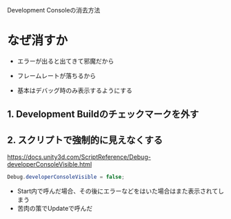 Development Consoleの消去方法

# なぜ消すか
- エラーが出ると出てきて邪魔だから

- フレームレートが落ちるから

- 基本はデバッグ時のみ表示するようにする

## 1. Development Buildのチェックマークを外す

## 2. スクリプトで強制的に見えなくする

https://docs.unity3d.com/ScriptReference/Debug-developerConsoleVisible.html

```C#
Debug.developerConsoleVisible = false;

```
- Start内で呼んだ場合、その後にエラーなどをはいた場合はまた表示されてしまう
- 苦肉の策でUpdateで呼んだ